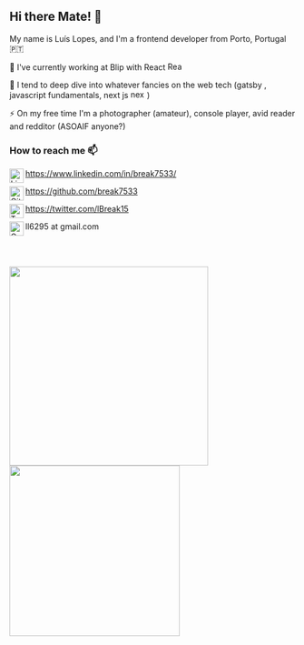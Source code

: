 ## Hi there Mate! 👋

My name is Luís Lopes, and I'm a frontend developer from Porto, Portugal 🇵🇹

🏢 I've currently working at Blip with React <img width="25" height="15" src="https://upload.wikimedia.org/wikipedia/commons/thumb/a/a7/React-icon.svg/1200px-React-icon.svg.png" alt="React Icon">

🌱 I tend to deep dive into whatever fancies on the web tech (gatsby , javascript fundamentals, next js <img width="25" height="15" src="https://d2eip9sf3oo6c2.cloudfront.net/tags/images/000/001/074/landscape/nextjs.png" alt="next Icon"> ) 

⚡ On my free time I'm a photographer (amateur), console player, avid reader and redditor (ASOAIF anyone?)


### How to reach me 📫

<img align="left" width="25" height="25" src="https://www.vectorico.com/wp-content/uploads/2018/02/LinkedIn-Icon-squircle.png" alt="Linkedin Icon"> https://www.linkedin.com/in/break7533/

<img align="left" width="25" height="25" src="https://github.githubassets.com/images/modules/logos_page/GitHub-Mark.png" alt="Github Icon"> https://github.com/break7533

<img align="left" width="25" height="25" src="https://image.similarpng.com/very-thumbnail/2020/06/Logo-Twitter-icon-transparent-PNG.png" alt="Twitter Icon"> https://twitter.com/lBreak15

<img align="left" width="25" height="25" src="https://cdn4.iconfinder.com/data/icons/free-colorful-icons/360/gmail.png" alt="Gmail Icon"> 
ll6295 at gmail.com

<br/></br>

<a href="https://github.com/anuraghazra/github-readme-stats">
  <img align="center" width="350" src="https://github-readme-stats.vercel.app/api?username=break7533&show_icons=true&count_private=true&theme=monokai" />
</a>
<a href="https://github.com/anuraghazra/github-readme-stats">
  <img align="center" width="300" src="https://github-readme-stats.vercel.app/api/top-langs/?username=break7533&hide=CoffeeScript&theme=monokai&layout=compact" />
</a>

